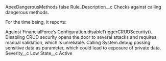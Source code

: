 <?xml version="1.0" encoding="UTF-8"?>
<CustomMetadata xmlns="http://soap.sforce.com/2006/04/metadata" xmlns:xsi="http://www.w3.org/2001/XMLSchema-instance" xmlns:xsd="http://www.w3.org/2001/XMLSchema">
    <label>ApexDangerousMethods</label>
    <protected>false</protected>
    <values>
        <field>Rule_Description__c</field>
        <value xsi:type="xsd:string">Checks against calling dangerous methods.

For the time being, it reports:

Against FinancialForce’s Configuration.disableTriggerCRUDSecurity(). Disabling CRUD security opens the door to several attacks and requires manual validation, which is unreliable.
Calling System.debug passing sensitive data as parameter, which could lead to exposure of private data.</value>
    </values>
    <values>
        <field>Severity__c</field>
        <value xsi:type="xsd:string">Low</value>
    </values>
    <values>
        <field>State__c</field>
        <value xsi:type="xsd:string">Active</value>
    </values>
</CustomMetadata>
